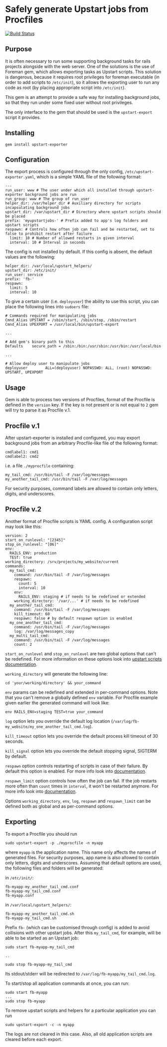 Safely generate Upstart jobs from Procfiles
===========================================

[![Build Status](https://secure.travis-ci.org/funbox/upstart-exporter.png)](http://travis-ci.org/funbox/upstart-exporter)

Purpose
-------

It is often necessary to run some supporting background tasks for rails projects alongside with the web server.
One of the solutions is the use of Foreman gem, which allows exporting tasks as Upstart scripts.
This solution is dangerous, because it requires root privileges for foreman executable (in order to add scripts to `/etc/init`),
so it allows the exporting user to run any code as root (by placing appropriate script into `/etc/init`).

This gem is an attempt to provide a safe way for installing background jobs, so that they run under some fixed user
without root privileges.

The only interface to the gem that should be used is the `upstart-export` script it provides.

Installing
----------

    gem install upstart-exporter


Configuration
-------------

The export process is configured through the only config, `/etc/upstart-exporter.yaml`,
which is a simple YAML file of the following format:

    ---
    run_user: www # The user under which all installed through upstart-exporter background jobs are run
    run_group: www # The group of run_user
    helper_dir: /var/helper_dir # Auxiliary directory for scripts incapsulating background jobs
    upstart_dir: /var/upstart_dir # Directory where upstart scripts should be placed
    prefix: 'myupstartjobs-' # Prefix added to app's log folders and upstart scripts
    respawn: # Controls how often job can fail and be restarted, set to false to prohibit restart after failure
      limit: 10 # Number of allowed restarts in given interval
      interval: 10 # Interval in seconds

The config is not installed by default. If this config is absent, the default values are the following:

    helper_dir: /var/local/upstart_helpers/
    upstart_dir: /etc/init/
    run_user: service
    prefix: 'fb-'
    respawn:
      limit: 5
      interval: 10

To give a certain user (i.e. `deployuser`) the ability to use this script, you can place the following lines into `sudoers` file:

    # Commands required for manipulating jobs
    Cmnd_Alias UPSTART = /sbin/start, /sbin/stop, /sbin/restart
    Cmnd_Alias UPEXPORT = /usr/local/bin/upstart-export

    ...

    # Add gem's binary path to this
    Defaults    secure_path = /sbin:/bin:/usr/sbin:/usr/bin:/usr/local/bin

    ...

    # Allow deploy user to manipulate jobs
    deployuser        ALL=(deployuser) NOPASSWD: ALL, (root) NOPASSWD: UPSTART, UPEXPORT


Usage
-----

Gem is able to process two versions of Procfiles, format of the Procfile is
defined in the `version` key. If the key is not present or is not equal to `2`
gem will try to parse it as Procfile v.1.

Procfile v.1
------------

After upstart-exporter is installed and configured, you may export background jobs
from an arbitrary Procfile-like file of the following format:

    cmdlabel1: cmd1
    cmdlabel2: cmd2

i.e. a file `./myprocfile` containing:

    my_tail_cmd: /usr/bin/tail -F /var/log/messages
    my_another_tail_cmd: /usr/bin/tail -F /var/log/messages

For security purposes, command labels are allowed to contain only letters, digits, and underscores.

Procfile v.2
------------

Another format of Procfile scripts is YAML config. A configuration script may
look like this:

    version: 2
    start_on_runlevel: "[2345]"
    stop_on_runlevel: "[06]"
    env:
      RAILS_ENV: production
      TEST: true
    working_directory: /srv/projects/my_website/current
    commands:
      my_tail_cmd:
        command: /usr/bin/tail -F /var/log/messages
        respawn:
          count: 5
          interval: 10
        env:
          RAILS_ENV: staging # if needs to be redefined or extended
        working_directory: '/var/...' # if needs to be redefined
      my_another_tail_cmd:
        command: /usr/bin/tail -F /var/log/messages
        kill_timeout: 60
        respawn: false # by default respawn option is enabled
      my_one_another_tail_cmd:
        command: /usr/bin/tail -F /var/log/messages
        log: /var/log/messages_copy
      my_multi_tail_cmd:
        command: /usr/bin/tail -F /var/log/messages
        count: 2

`start_on_runlevel` and `stop_on_runlevel` are two global options that can't be
redefined. For more information on these options look into
[upstart scripts documentation](http://upstart.ubuntu.com/cookbook/#start-on).

`working_directory` will generate the following line:

    cd 'your/working/directory' && your_command

`env` params can be redefined and extended in per-command options. Note that
you can't remove a globally defined `env` variable.
For Procfile example given earlier the generated command will look like:

    env RAILS_ENV=staging TEST=true your_command

`log` option lets you override the default log location (`/var/log/fb-my_website/my_one_another_tail_cmd.log`).

`kill_timeout` option lets you override the default process kill timeout of 30 seconds.

`kill_signal` option lets you override the default stopping signal, SIGTERM by default.

`respawn` option controls restarting of scripts in case of their failure.
By default this option is enabled. For
more info look into [documentation](http://upstart.ubuntu.com/cookbook/#respawn).

`respawn_limit` option controls how often the job can fail. If the job restarts more
often than `count` times in `interval`, it won't be restarted anymore. For more
info look into [documentation](http://upstart.ubuntu.com/cookbook/#respawn-limit).

Options `working_directory`, `env`, `log`, `respawn` and `respawn_limit` can be
defined both as global and as per-command options.

Exporting
---------

To export a Procfile you should run

    sudo upstart-export -p ./myprocfile -n myapp

where `myapp` is the application name.
This name only affects the names of generated files.
For security purposes, app name is also allowed to contain only letters, digits and underscores.
Assuming that default options are used, the following files and folders will be generated:

in `/etc/init/`:

    fb-myapp-my_another_tail_cmd.conf
    fb-myapp-my_tail_cmd.conf
    fb-myapp.conf

in `/var/local/upstart_helpers/`:

    fb-myapp-my_another_tail_cmd.sh
    fb-myapp-my_tail_cmd.sh

Prefix `fb-` (which can be customised through config) is added to avoid collisions with other upstart jobs.
After this `my_tail_cmd`, for example, will be able to be started as an Upstart job:

    sudo start fb-myapp-my_tail_cmd

    ..

    sudo stop fb-myapp-my_tail_cmd

Its stdout/stderr will be redirected to `/var/log/fb-myapp/my_tail_cmd.log`.

To start/stop all application commands at once, you can run:

    sudo start fb-myapp
    ...
    sudo stop fb-myapp

To remove upstart scripts and helpers for a particular application you can run

    sudo upstart-export -c -n myapp

The logs are not cleared in this case. Also, all old application scripts are cleared before each export.
